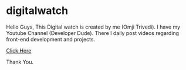 # digitalwatch

Hello Guys, This Digital watch is created by me (Omji Trivedi).
I have my Youtube Channel (Developer Dude). There I daily post videos regarding front-end development and projects.

<a href='https://devloper-dude.github.io/digitalwatch/index.html'>Click Here</a>

Thank You.
